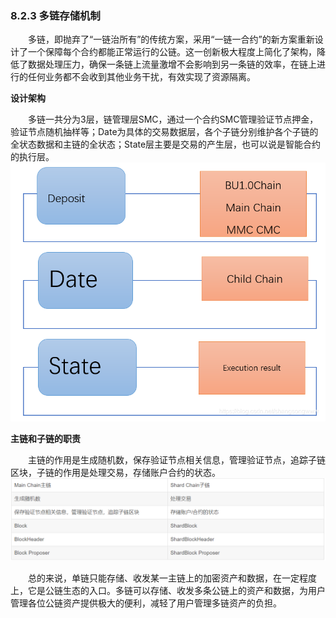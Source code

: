### 8.2.3 多链存储机制
&emsp;&emsp;多链，即抛弃了“一链治所有”的传统方案，采用“一链一合约”的新方案重新设计了一个保障每个合约都能正常运行的公链。这一创新极大程度上简化了架构，降低了数据处理压力，确保一条链上流量激增不会影响到另一条链的效率，在链上进行的任何业务都不会收到其他业务干扰，有效实现了资源隔离。

**设计架构**

&emsp;&emsp;多链一共分为3层，链管理层SMC，通过一个合约SMC管理验证节点押金，验证节点随机抽样等；Date为具体的交易数据层，各个子链分别维护各个子链的全状态数据和主链的全状态；State层主要是交易的产生层，也可以说是智能合约的执行层。
![0823158-1.png](./figures/0823158-1.png)

**主链和子链的职责**

&emsp;&emsp;主链的作用是生成随机数，保存验证节点相关信息，管理验证节点，追踪子链区块，子链的作用是处理交易，存储账户合约的状态。
![0823158-2.png](./figures/0823158-2.png)

&emsp;&emsp;总的来说，单链只能存储、收发某一主链上的加密资产和数据，在一定程度上，它是公链生态的入口。多链可以存储、收发多条公链上的资产和数据，为用户管理各位公链资产提供极大的便利，减轻了用户管理多链资产的负担。
